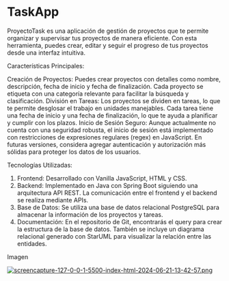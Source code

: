 # TaskApp
ProyectoTask es una aplicación de gestión de proyectos que te permite organizar y supervisar tus proyectos de manera eficiente. Con esta herramienta, puedes crear, editar y seguir el progreso de tus proyectos desde una interfaz intuitiva.

Características Principales:

Creación de Proyectos:
Puedes crear proyectos con detalles como nombre, descripción, fecha de inicio y fecha de finalización.
Cada proyecto se etiqueta con una categoría relevante para facilitar la búsqueda y clasificación.
División en Tareas:
Los proyectos se dividen en tareas, lo que te permite desglosar el trabajo en unidades manejables.
Cada tarea tiene una fecha de inicio y una fecha de finalización, lo que te ayuda a planificar y cumplir con los plazos.
Inicio de Sesión Seguro:
Aunque actualmente no cuenta con una seguridad robusta, el inicio de sesión está implementado con restricciones de expresiones regulares (regex) en JavaScript.
En futuras versiones, considera agregar autenticación y autorización más sólidas para proteger los datos de los usuarios.

Tecnologías Utilizadas:
1. Frontend:
   Desarrollado con Vanilla JavaScript, HTML y CSS.
2. Backend:
  Implementado en Java con Spring Boot siguiendo una arquitectura API REST.
  La comunicación entre el frontend y el backend se realiza mediante APIs.
3. Base de Datos:
  Se utiliza una base de datos relacional PostgreSQL para almacenar la información de los proyectos y tareas.
4. Documentación:
  En el repositorio de Git, encontrarás el query para crear la estructura de la base de datos.
  También se incluye un diagrama relacional generado con StarUML para visualizar la relación entre las entidades.

Imagen

[![screencapture-127-0-0-1-5500-index-html-2024-06-21-13-42-57.png](https://i.postimg.cc/Yq2jdvYn/screencapture-127-0-0-1-5500-index-html-2024-06-21-13-42-57.png)](https://postimg.cc/23Jz68Hh)
